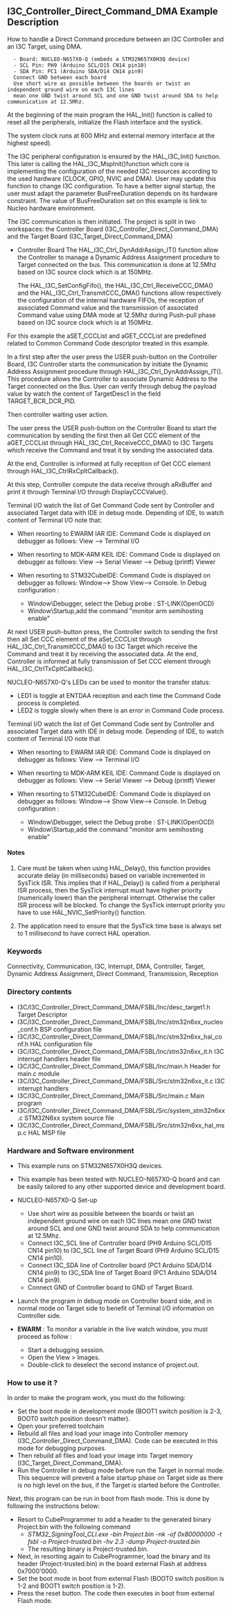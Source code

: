 ## <b>I3C_Controller_Direct_Command_DMA Example Description</b>

How to handle a Direct Command procedure between an I3C Controller and an I3C Target,
using DMA.

      - Board: NUCLEO-N657X0-Q (embeds a STM32N657X0H3Q device)
      - SCL Pin: PH9 (Arduino SCL/D15 CN14 pin10)
      - SDA Pin: PC1 (Arduino SDA/D14 CN14 pin9)
      Connect GND between each board
      Use short wire as possible between the boards or twist an independent ground wire on each I3C lines
      mean one GND twist around SCL and one GND twist around SDA to help communication at 12.5Mhz.

At the beginning of the main program the HAL_Init() function is called to reset
all the peripherals, initialize the Flash interface and the systick.

The system clock runs at 600 MHz and external memory interface at the highest speed).

The I3C peripheral configuration is ensured by the HAL_I3C_Init() function.
This later is calling the HAL_I3C_MspInit()function which core is implementing
the configuration of the needed I3C resources according to the used hardware (CLOCK, GPIO, NVIC and DMA).
User may update this function to change I3C configuration.
To have a better signal startup, the user must adapt the parameter BusFreeDuration
depends on its hardware constraint. The value of BusFreeDuration set on this example
is link to Nucleo hardware environment.

The I3C communication is then initiated.
The project is split in two workspaces:
the Controller Board (I3C_Controller_Direct_Command_DMA) and the Target Board (I3C_Target_Direct_Command_DMA)

- Controller Board
    The HAL_I3C_Ctrl_DynAddrAssign_IT() function allow the Controller to
  manage a Dynamic Address Assignment procedure to Target connected on the bus.
  This communication is done at 12.5Mhz based on I3C source clock which is at 150MHz.

  The HAL_I3C_SetConfigFifo(), the HAL_I3C_Ctrl_ReceiveCCC_DMA() and the HAL_I3C_Ctrl_TransmitCCC_DMA() functions
  allow respectively the configuration of the internal hardware FIFOs, the reception of associated Command value
  and the transmission of associated Command value using DMA mode at 12.5Mhz during Push-pull phase
  based on I3C source clock which is at 150MHz.

For this example the aSET_CCCList and aGET_CCCList are predefined related to Common Command Code descriptor treated in this example.

In a first step after the user press the USER push-button on the Controller Board,
I3C Controller starts the communication by initiate the Dynamic Address Assignment
procedure through HAL_I3C_Ctrl_DynAddrAssign_IT().
This procedure allows the Controller to associate Dynamic Address to the Target
connected on the Bus.
User can verify through debug the payload value by watch the content of TargetDesc1
in the field TARGET_BCR_DCR_PID.

Then controller waiting user action.

The user press the USER push-button on the Controller Board to start the communication by sending the first
then all Get CCC element of the aGET_CCCList through HAL_I3C_Ctrl_ReceiveCCC_DMA()
to I3C Targets which receive the Command and treat it by sending the associated data.

At the end, Controller is informed at fully reception of Get CCC element through HAL_I3C_CtrlRxCpltCallback().

At this step, Controller compute the data receive through aRxBuffer and print it through Terminal I/O through DisplayCCCValue().

Terminal I/O watch the list of Get Command Code sent by Controller and associated Target data with IDE in debug mode.
Depending of IDE, to watch content of Terminal I/O note that:

 - When resorting to EWARM IAR IDE:
   Command Code is displayed on debugger as follows: View --> Terminal I/O

 - When resorting to MDK-ARM KEIL IDE:
   Command Code is displayed on debugger as follows: View --> Serial Viewer --> Debug (printf) Viewer

 - When resorting to STM32CubeIDE:
   Command Code is displayed on debugger as follows: Window--> Show View--> Console.
   In Debug configuration :
   - Window\Debugger, select the Debug probe : ST-LINK(OpenOCD)
   - Window\Startup,add the command "monitor arm semihosting enable"

At next USER push-button press, the Controller switch to sending the first then all Set CCC element of the aSet_CCCList
through HAL_I3C_Ctrl_TransmitCCC_DMA() to I3C Target which receive the Command and treat it by receiving the associated data.
At the end, Controller is informed at fully transmission of Set CCC element through HAL_I3C_CtrlTxCpltCallback().

NUCLEO-N657X0-Q's LEDs can be used to monitor the transfer status:
 - LED1 is toggle at ENTDAA reception and each time the Command Code process is completed.
 - LED2 is toggle slowly when there is an error in Command Code process.

Terminal I/O watch the list of Get Command Code sent by Controller and associated Target data with IDE in debug mode.
Depending of IDE, to watch content of Terminal I/O note that
 - When resorting to EWARM IAR IDE:
   Command Code is displayed on debugger as follows: View --> Terminal I/O

 - When resorting to MDK-ARM KEIL IDE:
   Command Code is displayed on debugger as follows: View --> Serial Viewer --> Debug (printf) Viewer

 - When resorting to STM32CubeIDE:
   Command Code is displayed on debugger as follows: Window--> Show View--> Console.
   In Debug configuration :
   - Window\Debugger, select the Debug probe : ST-LINK(OpenOCD)
   - Window\Startup,add the command "monitor arm semihosting enable"

#### <b>Notes</b>

  1. Care must be taken when using HAL_Delay(), this function provides accurate delay (in milliseconds)
      based on variable incremented in SysTick ISR. This implies that if HAL_Delay() is called from
      a peripheral ISR process, then the SysTick interrupt must have higher priority (numerically lower)
      than the peripheral interrupt. Otherwise the caller ISR process will be blocked.
      To change the SysTick interrupt priority you have to use HAL_NVIC_SetPriority() function.

  2. The application need to ensure that the SysTick time base is always set to 1 millisecond
      to have correct HAL operation.

### <b>Keywords</b>

Connectivity, Communication, I3C, Interrupt, DMA, Controller, Target, Dynamic Address Assignment, Direct Command,
Transmission, Reception

### <b>Directory contents</b>

  - I3C/I3C_Controller_Direct_Command_DMA/FSBL/Inc/desc_target1.h            Target Descriptor
  - I3C/I3C_Controller_Direct_Command_DMA/FSBL/Inc/stm32n6xx_nucleo_conf.h   BSP configuration file
  - I3C/I3C_Controller_Direct_Command_DMA/FSBL/Inc/stm32n6xx_hal_conf.h      HAL configuration file
  - I3C/I3C_Controller_Direct_Command_DMA/FSBL/Inc/stm32n6xx_it.h            I3C interrupt handlers header file
  - I3C/I3C_Controller_Direct_Command_DMA/FSBL/Inc/main.h                    Header for main.c module
  - I3C/I3C_Controller_Direct_Command_DMA/FSBL/Src/stm32n6xx_it.c            I3C interrupt handlers
  - I3C/I3C_Controller_Direct_Command_DMA/FSBL/Src/main.c                    Main program
  - I3C/I3C_Controller_Direct_Command_DMA/FSBL/Src/system_stm32n6xx.c        STM32N6xx system source file
  - I3C/I3C_Controller_Direct_Command_DMA/FSBL/Src/stm32n6xx_hal_msp.c       HAL MSP file

### <b>Hardware and Software environment</b>

  - This example runs on STM32N657X0H3Q devices.

  - This example has been tested with NUCLEO-N657X0-Q board and can be
    easily tailored to any other supported device and development board.

  - NUCLEO-N657X0-Q Set-up

    - Use short wire as possible between the boards or twist an independent ground wire on each I3C lines
      mean one GND twist around SCL and one GND twist around SDA to help communication at 12.5Mhz.
    - Connect I3C_SCL line of Controller board (PH9 Arduino SCL/D15 CN14 pin10) to I3C_SCL line of Target Board (PH9 Arduino SCL/D15 CN14 pin10).
    - Connect I3C_SDA line of Controller board (PC1 Arduino SDA/D14 CN14 pin9) to I3C_SDA line of Target Board (PC1 Arduino SDA/D14 CN14 pin9).
    - Connect GND of Controller board to GND of Target Board.

  - Launch the program in debug mode on Controller board side, and in normal mode on Target side
    to benefit of Terminal I/O information on Controller side.
	
  - **EWARM** : To monitor a variable in the live watch window, you must proceed as follow :
    - Start a debugging session.
    - Open the View > Images.
    - Double-click to deselect the second instance of project.out.

### <b>How to use it ?</b>

In order to make the program work, you must do the following:

 - Set the boot mode in development mode (BOOT1 switch position is 2-3, BOOT0 switch position doesn't matter).
 - Open your preferred toolchain
 - Rebuild all files and load your image into Controller memory (I3C_Controller_Direct_Command_DMA). Code can be executed in this mode for debugging purposes.
 - Then rebuild all files and load your image into Target memory (I3C_Target_Direct_Command_DMA).
  - Run the Controller in debug mode before run the Target in normal mode.
 This sequence will prevent a false startup phase on Target side
 as there is no high level on the bus, if the Target is started before the Controller.
 
 Next, this program can be run in boot from flash mode. This is done by following the instructions below:
 
 - Resort to CubeProgrammer to add a header to the generated binary Project.bin with the following command
   - *STM32_SigningTool_CLI.exe -bin Project.bin -nk -of 0x80000000 -t fsbl -o Project-trusted.bin -hv 2.3 -dump Project-trusted.bin*
   - The resulting binary is Project-trusted.bin.
 - Next, in resorting again to CubeProgrammer, load the binary and its header (Project-trusted.bin) in the board external Flash at address 0x7000'0000.
 - Set the boot mode in boot from external Flash (BOOT0 switch position is 1-2 and BOOT1 switch position is 1-2).
 - Press the reset button. The code then executes in boot from external Flash mode.
